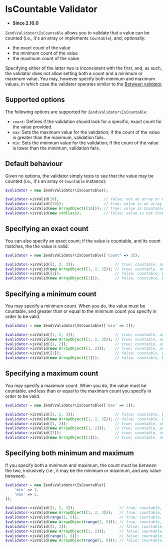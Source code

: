 # IsCountable Validator

- **Since 2.10.0**

`Zend\Validator\IsCountable` allows you to validate that a value can be counted
(i.e., it's an array or implements `Countable`), and, optionally:

- the exact count of the value
- the minimum count of the value
- the maximum count of the value

Specifying either of the latter two is inconsistent with the first, and, as
such, the validator does not allow setting both a count and a minimum or maximum
value. You may, however specify both minimum and maximum values, in which case
the validator operates similar to the [Between validator](between.md).

## Supported options

The following options are supported for `Zend\Validator\IsCountable`:

- `count`: Defines if the validation should look for a specific, exact count for
  the value provided.
- `max`: Sets the maximum value for the validation; if the count of the value is
  greater than the maximum, validation fails..
- `min`: Sets the minimum value for the validation; if the count of the value is
  lower than the minimum, validation fails.

## Default behaviour

Given no options, the validator simply tests to see that the value may be
counted (i.e., it's an array or `Countable` instance):

```php
$validator = new Zend\Validator\IsCountable();

$validator->isValid(10);                    // false; not an array or Countable
$validator->isValid([10]);                  // true; value is an array
$validator->isValid(new ArrayObject([10])); // true; value is Countable
$validator->isValid(new stdClass);          // false; value is not Countable
```

## Specifying an exact count

You can also specify an exact count; if the value is countable, and its count
matches, the the value is valid.

```php
$validator = new Zend\Validator\IsCountable(['count' => 3]);

$validator->isValid([1, 2, 3]);                  // true; countable, and count is 3
$validator->isValid(new ArrayObject([1, 2, 3])); // true; countable, and count is 3
$validator->isValid([1]);                        // false; countable, but count is 1
$validator->isValid(new ArrayObject([1]));       // false; countable, but count is 1
```

## Specifying a minimum count

You may specify a minimum count. When you do, the value must be countable, and
greater than or equal to the minimum count you specify in order to be valid.

```php
$validator = new Zend\Validator\IsCountable(['min' => 2]);

$validator->isValid([1, 2, 3]);                  // true; countable, and count is 3
$validator->isValid(new ArrayObject([1, 2, 3])); // true; countable, and count is 3
$validator->isValid([1, 2]);                     // true; countable, and count is 2
$validator->isValid(new ArrayObject([1, 2]));    // true; countable, and count is 2
$validator->isValid([1]);                        // false; countable, but count is 1
$validator->isValid(new ArrayObject([1]));       // false; countable, but count is 1
```

## Specifying a maximum count

You may specify a maximum count. When you do, the value must be countable, and
less than or equal to the maximum count you specify in order to be valid.

```php
$validator = new Zend\Validator\IsCountable(['max' => 2]);

$validator->isValid([1, 2, 3]);                  // false; countable, but count is 3
$validator->isValid(new ArrayObject([1, 2, 3])); // false; countable, but count is 3
$validator->isValid([1, 2]);                     // true; countable, and count is 2
$validator->isValid(new ArrayObject([1, 2]));    // true; countable, and count is 2
$validator->isValid([1]);                        // true; countable, and count is 1
$validator->isValid(new ArrayObject([1]));       // true; countable, and count is 1
```

## Specifying both minimum and maximum

If you specify both a minimum and maximum, the count must be _between_ the two,
inclusively (i.e., it may be the minimum or maximum, and any value between).

```php
$validator = new Zend\Validator\IsCountable([
    'min' => 3,
    'max' => 5,
]);

$validator->isValid([1, 2, 3]);                    // true; countable, and count is 3
$validator->isValid(new ArrayObject([1, 2, 3]));   // true; countable, and count is 3
$validator->isValid(range(1, 5));                  // true; countable, and count is 5
$validator->isValid(new ArrayObject(range(1, 5))); // true; countable, and count is 5
$validator->isValid([1, 2]);                       // false; countable, and count is 2
$validator->isValid(new ArrayObject([1, 2]));      // false; countable, and count is 2
$validator->isValid(range(1, 6));                  // false; countable, and count is 6
$validator->isValid(new ArrayObject(range(1, 6))); // false; countable, and count is 6
```
